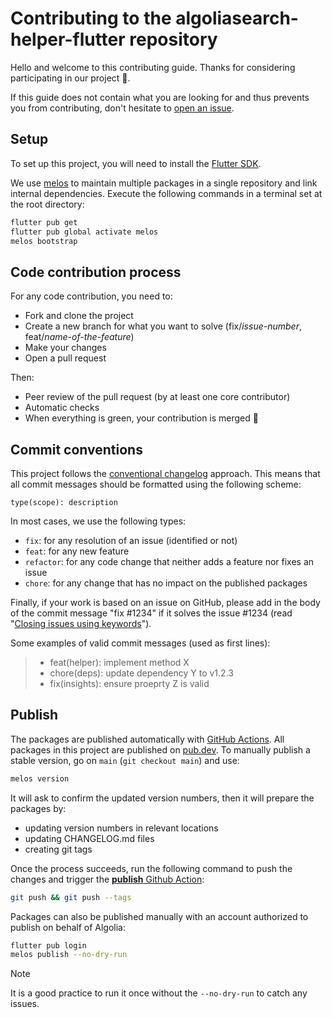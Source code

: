 # Contributing to the algoliasearch-helper-flutter repository

Hello and welcome to this contributing guide. Thanks for considering participating in our project 🙇.

If this guide does not contain what you are looking for and thus prevents you from contributing, don't hesitate to [open an issue](https://github.com/algolia/algoliasearch-helper-flutter/issues/new/choose).

## Setup

To set up this project, you will need to install the [Flutter SDK](https://docs.flutter.dev/get-started/install).

We use [melos](https://github.com/invertase/melos) to maintain multiple packages in a single repository and link internal dependencies. Execute the following commands in a terminal set at the root directory:

```sh
flutter pub get
flutter pub global activate melos
melos bootstrap
```

## Code contribution process

For any code contribution, you need to:

- Fork and clone the project
- Create a new branch for what you want to solve (fix/_issue-number_, feat/_name-of-the-feature_)
- Make your changes
- Open a pull request

Then:

- Peer review of the pull request (by at least one core contributor)
- Automatic checks
- When everything is green, your contribution is merged 🚀

## Commit conventions

This project follows the [conventional changelog](https://conventionalcommits.org/) approach. This means that all commit messages should be formatted using the following scheme:

```
type(scope): description
```

In most cases, we use the following types:

- `fix`: for any resolution of an issue (identified or not)
- `feat`: for any new feature
- `refactor`: for any code change that neither adds a feature nor fixes an issue
- `chore`: for any change that has no impact on the published packages

Finally, if your work is based on an issue on GitHub, please add in the body of the commit message "fix #1234" if it solves the issue #1234 (read "[Closing issues using keywords](https://help.github.com/en/articles/closing-issues-using-keywords)").

Some examples of valid commit messages (used as first lines):

> - feat(helper): implement method X
> - chore(deps): update dependency Y to v1.2.3
> - fix(insights): ensure proeprty Z is valid

## Publish

The packages are published automatically with [GitHub Actions](./.github/workflows/publish.yml). All packages in this project are published on [pub.dev](https://pub.dev/publishers/algolia.com/packages). To manually publish a stable version, go on `main` (`git checkout main`) and use:

```sh
melos version
```

It will ask to confirm the updated version numbers, then it will prepare the packages by:

- updating version numbers in relevant locations
- updating CHANGELOG.md files
- creating git tags

Once the process succeeds, run the following command to push the changes and trigger the [**publish** Github Action](.github/workflows/publish.yml):

```sh
git push && git push --tags
```

Packages can also be published manually with an account authorized to publish on behalf of Algolia:

```sh
flutter pub login
melos publish --no-dry-run
```

> [!NOTE]
> It is a good practice to run it once without the `--no-dry-run` to catch any issues.
